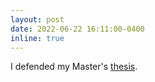 ```yaml
---
layout: post
date: 2022-06-22 16:11:00-0400
inline: true
---
```


I defended my Master's [thesis](https://pergamos.lib.uoa.gr/uoa/dl/object/3228385/file.pdf).